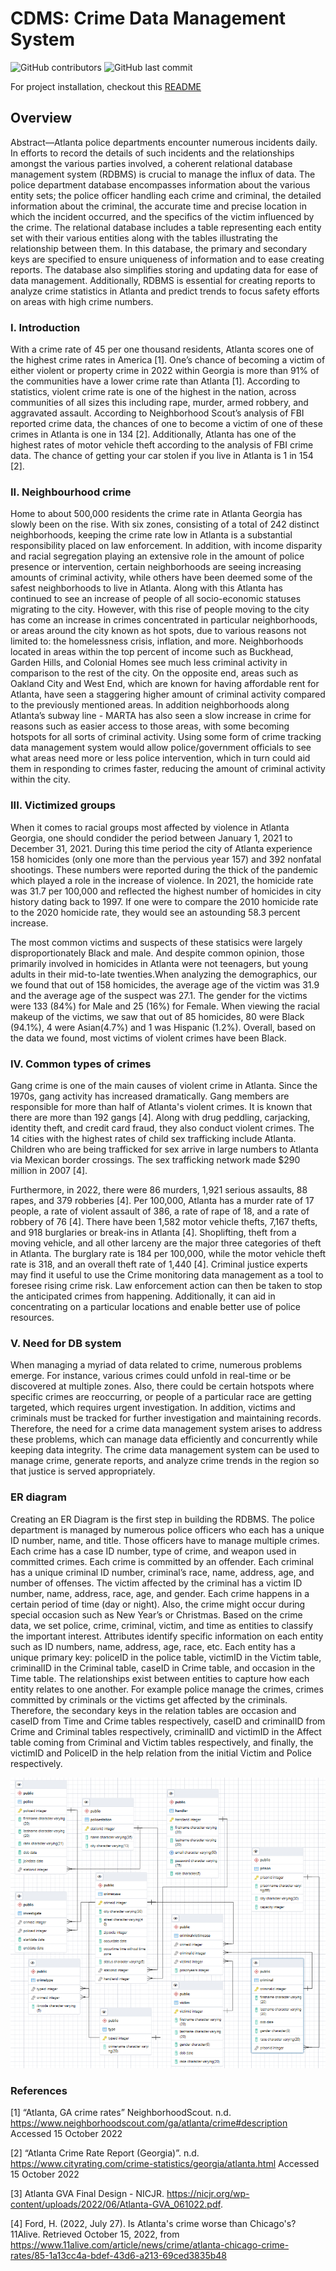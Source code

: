 # CDMS: Crime Data Management System

![GitHub contributors](https://img.shields.io/github/contributors/sophie210286/DBMS_Project?color=palevioletred) ![GitHub last commit](https://img.shields.io/github/last-commit/sophie210286/DBMS_Project?color=mediumorchid)

For project installation, checkout this [README](/website/README.md) 


## Overview

Abstract—Atlanta police departments encounter numerous incidents daily. In efforts to record the details of such incidents and the relationships amongst the various parties involved, a coherent relational database management system (RDBMS) is crucial to manage the influx of data. The police department database encompasses information about the various entity sets; the police officer handling each crime and criminal, the detailed information about the criminal, the accurate time and precise location in which the incident occurred, and the specifics of the victim influenced by the crime. The relational database includes a table representing each entity set with their various entities along with the tables illustrating the relationship between them. In this database, the primary and secondary keys are specified to ensure uniqueness of information and to ease creating reports. The database also simplifies storing and updating data for ease of data management. Additionally, RDBMS is essential for creating reports to analyze crime statistics in Atlanta and predict trends to focus safety efforts on areas with high crime numbers. 

### I. Introduction

With a crime rate of 45 per one thousand residents, Atlanta scores one of the highest crime rates in America [1]. One’s chance of becoming a victim of either violent or property crime in 2022 within Georgia is more than 91% of the communities have a lower crime rate than Atlanta [1]. According to statistics, violent crime rate is one of the highest in the nation, across communities of all sizes this including rape, murder, armed robbery, and aggravated assault. According to Neighborhood Scout’s analysis of FBI reported crime data, the chances of one to become a victim of one of these crimes in Atlanta is one in 134 [2]. Additionally, Atlanta has one of the highest rates of motor vehicle theft according to the analysis of FBI crime data. The chance of getting your car stolen if you live in Atlanta is 1 in 154 [2].




### II. Neighbourhood crime
Home to about 500,000 residents the crime rate in Atlanta Georgia has slowly been on the rise. With six zones, consisting of a total of 242 distinct neighborhoods, keeping the crime rate low in Atlanta is a substantial responsibility placed on law enforcement. In addition, with income disparity and racial segregation playing an extensive role in the amount of police presence or intervention, certain neighborhoods are seeing increasing amounts of criminal activity, while others have been deemed some of the safest neighborhoods to live in Atlanta. Along with this Atlanta has continued to see an increase of people of all socio-economic statuses migrating to the city. However, with this rise of people moving to the city has come an increase in crimes concentrated in particular neighborhoods, or areas around the city known as hot spots, due to various reasons not limited to: the homelessness crisis, inflation, and more. 
Neighborhoods located in areas within the top percent of income such as Buckhead, Garden Hills, and Colonial Homes see much less criminal activity in comparison to the rest of the city.  On the opposite end, areas such as Oakland City and West End,  which are known for having affordable rent for Atlanta, have seen a staggering higher amount of criminal activity compared to the previously mentioned areas. In addition neighborhoods along Atlanta’s subway line - MARTA has also seen a slow increase in crime for reasons such as easier access to those areas, with some becoming hotspots for all sorts of criminal activity. Using some form of crime tracking data management system would allow police/government officials to see what areas need more or less police intervention, which in turn could aid them in responding to crimes faster, reducing the amount of criminal activity within the city. 


### III. Victimized groups

When it comes to racial groups most affected by violence in Atlanta Georgia, one should condider the period between January 1, 2021 to December 31, 2021. During this time period the city of Atlanta experience 158 homicides (only one more than the pervious year 157)  and 392 nonfatal shootings. These numbers were reported during the thick of the pandemic which played a role in the increase of violence. In 2021, the homicide rate was 31.7 per 100,000 and reflected the highest number of homicides in city history dating back to 1997. If one were to compare the 2010 homicide rate to the 2020 homicide rate, they would see an astounding 58.3 percent increase.

The most common victims and suspects of these statisics were largely disproportionately Black and male. And despite common opinion, those primarily involved in homicides in Atlanta were not teenagers, but young adults in their mid-to-late twenties.When analyzing the demographics, our we found that out of 158 homicides, the average age of the victim was 31.9 and the average age of the suspect was 27.1. The gender for the victims were 133 (84%) for Male and 25 (16%) for Female. When viewing the racial makeup of the victims, we saw that out of 85 homicides, 80 were Black (94.1%), 4 were Asian(4.7%) and 1 was Hispanic (1.2%). Overall, based on the data we found, most victims of violent crimes have been Black.

### IV. Common types of crimes

Gang crime is one of the main causes of violent crime in Atlanta. Since the 1970s, gang activity has increased dramatically. Gang members are responsible for more than half of Atlanta's violent crimes. It is known that there are more than 192 gangs [4]. Along with drug peddling, carjacking, identity theft, and credit card fraud, they also conduct violent crimes. The 14 cities with the highest rates of child sex trafficking include Atlanta. Children who are being trafficked for sex arrive in large numbers to Atlanta via Mexican border crossings. The sex trafficking network made $290 million in 2007 [4].

Furthermore, in 2022, there were 86 murders, 1,921 serious assaults, 88 rapes, and 379 robberies [4]. Per 100,000, Atlanta has a murder rate of 17 people, a rate of violent assault of 386, a rate of rape of 18, and a rate of robbery of 76 [4]. There have been 1,582 motor vehicle thefts, 7,167 thefts, and 918 burglaries or break-ins in Atlanta [4]. Shoplifting, theft from a moving vehicle, and all other larceny are the major three categories of theft in Atlanta. The burglary rate is 184 per 100,000, while the motor vehicle theft rate is 318, and an overall theft rate of 1,440 [4]. Criminal justice experts may find it useful to use the Crime monitoring data management as a tool to foresee rising crime risk. Law enforcement action can then be taken to stop the anticipated crimes from happening. Additionally, it can aid in concentrating on a particular locations and enable better use of police resources.


### V. Need for DB system

When managing a myriad of data related to crime, numerous problems emerge. For instance, various crimes could unfold in real-time or be discovered at multiple zones. Also, there could be certain hotspots where specific crimes are reoccurring, or people of a particular race are getting targeted, which requires urgent investigation. In addition, victims and criminals must be tracked for further investigation and maintaining records. Therefore, the need for a crime data management system arises to address these problems, which can manage data efficiently and concurrently while keeping data integrity. The crime data management system can be used to manage crime, generate reports, and analyze crime trends in the region so that justice is served appropriately.

### ER diagram

Creating an ER Diagram is the first step in building the RDBMS. The police department is managed by numerous police officers who each has a unique ID number, name, and title. Those officers have to manage multiple crimes. Each crime has a case ID number, type of crime, and weapon used in committed crimes. Each crime is committed by an offender. Each criminal has a unique criminal ID number, criminal’s race, name, address, age, and number of offenses. The victim affected by the criminal has a victim ID number, name, address, race, age, and gender. Each crime happens in a certain period of time (day or night). Also, the crime might occur during special occasion such as New Year’s or Christmas. 
Based on the crime data, we set police, crime, criminal, victim, and time as entities to classify the important interest. Attributes identify specific information on each entity such as ID numbers, name, address, age, race, etc. Each entity has a unique primary key: policeID in the police table, victimID in the Victim table, criminalID in the Criminal table, caseID in Crime table, and occasion in the Time table. The relationships exist between entities to capture how each entity relates to one another. For example police manage the crimes, crimes committed by criminals or the victims get affected by the criminals. Therefore, the secondary keys in the relation tables are occasion and caseID from Time and Crime tables respectively, caseID and criminalID from Crime and Criminal tables respectively, criminalID and victimID in the Affect table coming from Criminal and Victim tables respectively, and finally, the victimID and PoliceID in the help relation from the initial Victim and Police respectively. 

![ER diagram](/documents/assets/ERD.PNG)



### References

[1] “Atlanta, GA crime rates”  NeighborhoodScout. n.d. https://www.neighborhoodscout.com/ga/atlanta/crime#description Accessed 15 October 2022 

[2] “Atlanta Crime Rate Report (Georgia)”. n.d.          https://www.cityrating.com/crime-statistics/georgia/atlanta.html Accessed 15 October 2022 

[3] Atlanta GVA Final Design - NICJR. https://nicjr.org/wp-content/uploads/2022/06/Atlanta-GVA_061022.pdf. 

[4] Ford, H. (2022, July 27). Is Atlanta's crime worse than Chicago's? 11Alive. Retrieved October 15, 2022, from https://www.11alive.com/article/news/crime/atlanta-chicago-crime-rates/85-1a13cc4a-bdef-43d6-a213-69ced3835b48


